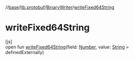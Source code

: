 //[base](../../../index.md)/[lib.protobuf](../index.md)/[BinaryWriter](index.md)/[writeFixed64String](write-fixed64-string.md)

# writeFixed64String

[js]\
open fun [writeFixed64String](write-fixed64-string.md)(field: [Number](https://kotlinlang.org/api/latest/jvm/stdlib/kotlin/-number/index.html), value: [String](https://kotlinlang.org/api/latest/jvm/stdlib/kotlin/-string/index.html) = definedExternally)
